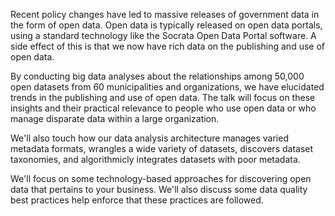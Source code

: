 


Recent policy changes have led to massive releases of government
data in the form of open data. Open data is typically released
on open data portals, using a standard technology like the
Socrata Open Data Portal software. A side effect of this is that
we now have rich data on the publishing and use of open data.

By conducting big data analyses about the relationships among
50,000 open datasets from 60 municipalities and organizations,
we have elucidated trends in the publishing and use of open
data. The talk will focus on these insights and their
practical relevance to people who use open data or who manage
disparate data within a large organization.

We'll also touch how our data analysis architecture manages
varied metadata formats, wrangles a wide variety of datasets,
discovers dataset taxonomies, and algorithmicly integrates
datasets with poor metadata.

We'll focus on some technology-based approaches for discovering
open data that pertains to your business. We'll also discuss
some data quality best practices
help enforce that these practices are followed.
